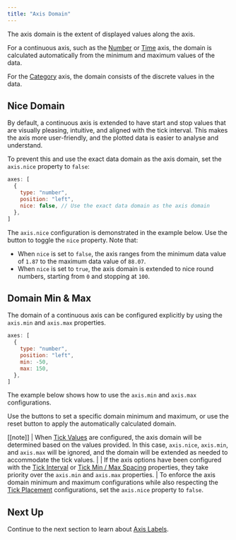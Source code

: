 ```yaml
---
title: "Axis Domain"
---
```


The axis domain is the extent of displayed values along the axis.

For a continuous axis, such as the [Number](../axes-types/#number) or [Time](../axes-types/#time) axis, the domain is calculated automatically from the minimum and maximum values of the data.

For the [Category](../axes-types/#category) axis, the domain consists of the discrete values in the data.

## Nice Domain

By default, a continuous axis is extended to have start and stop values that are visually pleasing, intuitive, and aligned with the tick interval. This makes the axis more user-friendly, and the plotted data is easier to analyse and understand.

To prevent this and use the exact data domain as the axis domain, set the `axis.nice` property to `false`:

```js
axes: [
  {
    type: "number",
    position: "left",
    nice: false, // Use the exact data domain as the axis domain
  },
]
```

The `axis.nice` configuration is demonstrated in the example below. Use the button to toggle the `nice` property. Note that:

- When `nice` is set to `false`, the axis ranges from the minimum data value of `1.87` to the maximum data value of `88.07`.
- When `nice` is set to `true`, the axis domain is extended to nice round numbers, starting from `0` and stopping at `100`.

<chart-example title='Number Axis Nice' name='axis-nice' type='generated'></chart-example>

## Domain Min & Max

The domain of a continuous axis can be configured explicitly by using the `axis.min` and `axis.max` properties.

```js
axes: [
  {
    type: "number",
    position: "left",
    min: -50,
    max: 150,
  },
]
```

The example below shows how to use the `axis.min` and `axis.max` configurations.

Use the buttons to set a specific domain minimum and maximum, or use the reset button to apply the automatically calculated domain.

<chart-example title='Number Axis Min & Max' name='axis-min-max' type='generated'></chart-example>

[[note]]
| When [Tick Values](../axes-ticks/#tick-values) are configured, the axis domain will be determined based on the values provided. In this case, `axis.nice`, `axis.min`, and `axis.max` will be ignored, and the domain will be extended as needed to accommodate the tick values.
|
| If the axis options have been configured with the [Tick Interval](../axes-ticks/#tick-interval) or [Tick Min / Max Spacing](../axes-ticks/#tick-min--max-spacing) properties, they take priority over the `axis.min` and `axis.max` properties.
| To enforce the axis domain minimum and maximum configurations while also respecting the [Tick Placement](../axes-ticks/#tick-placement) configurations, set the `axis.nice` property to `false`.


## Next Up

Continue to the next section to learn about [Axis Labels](/charts-axes-labels/).
